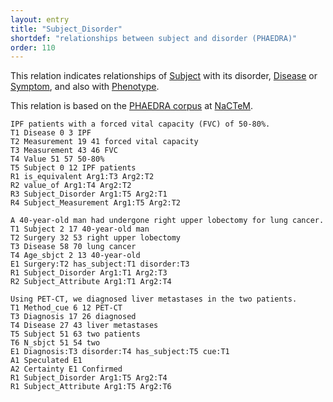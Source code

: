 ```yaml
---
layout: entry
title: "Subject_Disorder"
shortdef: "relationships between subject and disorder (PHAEDRA)"
order: 110
---
```


This relation indicates relationships of [Subject]() with its disorder, [Disease]() or [Symptom](), and also with [Phenotype]().

This relation is based on the <a href="http://www.nactem.ac.uk/">PHAEDRA corpus</a> at <a href="http://www.nactem.ac.uk/">NaCTeM</a>.

~~~ ann
IPF patients with a forced vital capacity (FVC) of 50-80%.
T1 Disease 0 3 IPF
T2 Measurement 19 41 forced vital capacity
T3 Measurement 43 46 FVC
T4 Value 51 57 50-80%
T5 Subject 0 12 IPF patients 
R1 is_equivalent Arg1:T3 Arg2:T2
R2 value_of Arg1:T4 Arg2:T2
R3 Subject_Disorder Arg1:T5 Arg2:T1
R4 Subject_Measurement Arg1:T5 Arg2:T2
~~~

~~~ ann
A 40-year-old man had undergone right upper lobectomy for lung cancer.
T1 Subject 2 17 40-year-old man
T2 Surgery 32 53 right upper lobectomy
T3 Disease 58 70 lung cancer
T4 Age_sbjct 2 13 40-year-old
E1 Surgery:T2 has_subject:T1 disorder:T3
R1 Subject_Disorder Arg1:T1 Arg2:T3
R2 Subject_Attribute Arg1:T1 Arg2:T4
~~~

~~~ ann
Using PET-CT, we diagnosed liver metastases in the two patients.
T1 Method_cue 6 12 PET-CT
T3 Diagnosis 17 26 diagnosed
T4 Disease 27 43 liver metastases
T5 Subject 51 63 two patients
T6 N_sbjct 51 54 two
E1 Diagnosis:T3 disorder:T4 has_subject:T5 cue:T1
A1 Speculated E1
A2 Certainty E1 Confirmed
R1 Subject_Disorder Arg1:T5 Arg2:T4
R1 Subject_Attribute Arg1:T5 Arg2:T6
~~~
